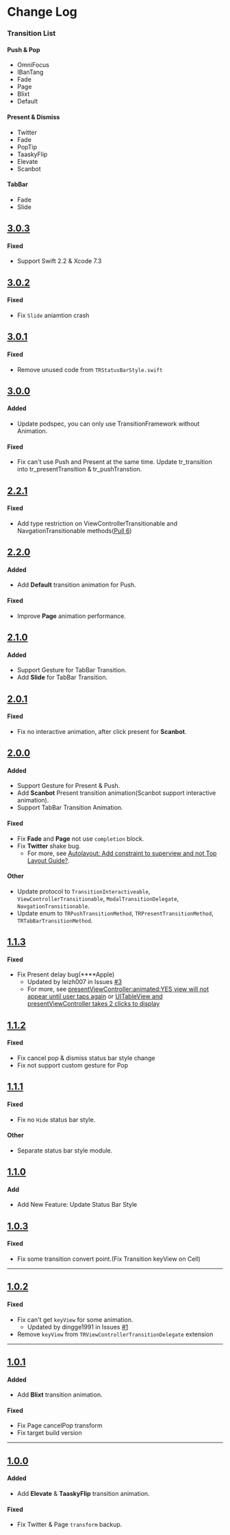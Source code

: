 # Change Log

### Transition List

#### Push & Pop    
* OmniFocus     
* IBanTang    
* Fade    
* Page     
* Blixt
* Default

#### Present & Dismiss    
* Twitter     
* Fade    
* PopTip   
* TaaskyFlip    
* Elevate  
* Scanbot

#### TabBar
* Fade
* Slide

## [3.0.3](https://github.com/DianQK/TransitionTreasury/releases/tag/3.0.3)
#### Fixed
* Support Swift 2.2 & Xcode 7.3

## [3.0.2](https://github.com/DianQK/TransitionTreasury/releases/tag/3.0.2)
#### Fixed
* Fix `Slide` aniamtion crash

## [3.0.1](https://github.com/DianQK/TransitionTreasury/releases/tag/3.0.1)
#### Fixed
* Remove unused code from `TRStatusBarStyle.swift`

## [3.0.0](https://github.com/DianQK/TransitionTreasury/releases/tag/3.0.0)

#### Added
* Update podspec, you can only use TransitionFramework without Animation.

#### Fixed
* Fix can't use Push and Present at the same time. Update tr_transition into tr_presentTransition & tr_pushTranstion.

## [2.2.1](https://github.com/DianQK/TransitionTreasury/releases/tag/2.2.1)

#### Fixed
* Add type restriction on ViewControllerTransitionable and NavgationTransitionable methods([Pull 6](https://github.com/DianQK/TransitionTreasury/pull/6))

## [2.2.0](https://github.com/DianQK/TransitionTreasury/releases/tag/2.2.0)

#### Added
* Add **Default** transition animation for Push.

#### Fixed
* Improve **Page** animation performance.

## [2.1.0](https://github.com/DianQK/TransitionTreasury/releases/tag/2.1.0)

#### Added
* Support Gesture for TabBar Transition.
* Add **Slide** for TabBar Transition.

## [2.0.1](https://github.com/DianQK/TransitionTreasury/releases/tag/2.0.1)

#### Fixed
* Fix no interactive animation, after click present for **Scanbot**.

## [2.0.0](https://github.com/DianQK/TransitionTreasury/releases/tag/2.0.0)

#### Added
* Support Gesture for Present & Push.
* Add **Scanbot** Present transition animation(Scanbot support interactive animation).
* Support TabBar Transition Animation.

#### Fixed
* Fix **Fade** and **Page** not use `completion` block.
* Fix **Twitter** shake bug.
  * For more, see [Autolayout: Add constraint to superview and not Top Layout Guide?](http://stackoverflow.com/questions/28766210/autolayout-add-constraint-to-superview-and-not-top-layout-guide).

#### Other
* Update protocol to `TransitionInteractiveable`, `ViewControllerTransitionable`, `ModalTransitionDelegate`, `NavgationTransitionable`.
* Update enum to `TRPushTransitionMethod`, `TRPresentTransitionMethod`, `TRTabBarTransitionMethod`.

## [1.1.3](https://github.com/DianQK/TransitionTreasury/releases/tag/1.1.3)

#### Fixed
* Fix Present delay bug(****Apple)
  * Updated by leizh007 in Issues [#3](https://github.com/DianQK/TransitionTreasury/issues/3)
  * For more, see [presentViewController:animated:YES view will not appear until user taps again](http://stackoverflow.com/questions/21075540/presentviewcontrolleranimatedyes-view-will-not-appear-until-user-taps-again) or [UITableView and presentViewController takes 2 clicks to display](http://stackoverflow.com/questions/20320591/uitableview-and-presentviewcontroller-takes-2-clicks-to-display)

## [1.1.2](https://github.com/DianQK/TransitionTreasury/releases/tag/1.1.2)

#### Fixed
* Fix cancel pop & dismiss status bar style change
* Fix not support custom gesture for Pop  

## [1.1.1](https://github.com/DianQK/TransitionTreasury/releases/tag/1.1.1)   

#### Fixed   
* Fix no `Hide` status bar style.   

#### Other
* Separate status bar style module.

## [1.1.0](https://github.com/DianQK/TransitionTreasury/releases/tag/1.1.0)   

#### Add    

* Add New Feature: Update Status Bar Style

## [1.0.3](https://github.com/DianQK/TransitionTreasury/releases/tag/1.0.3)

#### Fixed   

* Fix some transition convert point.(Fix Transition keyView on Cell)   

---

## [1.0.2](https://github.com/DianQK/TransitionTreasury/releases/tag/1.0.2)

#### Fixed   
* Fix can't get `keyView` for some animation.
  * Updated by dingge1991 in Issues [#1](https://github.com/DianQK/TransitionTreasury/issues/1)
* Remove `keyView` from `TRViewControllerTransitionDelegate` extension

---

## [1.0.1](https://github.com/DianQK/TransitionTreasury/releases/tag/1.0.1)

#### Added   
* Add **Blixt** transition animation.       

#### Fixed   
* Fix Page cancelPop transform    
* Fix target build version

---

## [1.0.0](https://github.com/DianQK/TransitionTreasury/releases/tag/1.0.0)

#### Added   
* Add **Elevate** & **TaaskyFlip** transition animation.       

#### Fixed   
* Fix Twitter & Page `transform` backup.  
